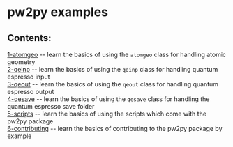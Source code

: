 pw2py examples
====================

Contents:
------------------------------------
[1-atomgeo](1-atomgeo/) -- learn the basics of using the `atomgeo` class for handling atomic geometry  
[2-qeinp](2-qeinp/) -- learn the basics of using the `qeinp` class for handling quantum espresso input  
[3-qeout](3-qeout/) -- learn the basics of using the `qeout` class for handling quantum espresso output  
[4-qesave](4-qesave/) -- learn the basics of using the `qesave` class for handling the quantum espresso save folder  
[5-scripts](5-scripts/) -- learn the basics of using the scripts which come with the pw2py package  
[6-contributing](6-contributing/) -- learn the basics of contributing to the pw2py package by example  
